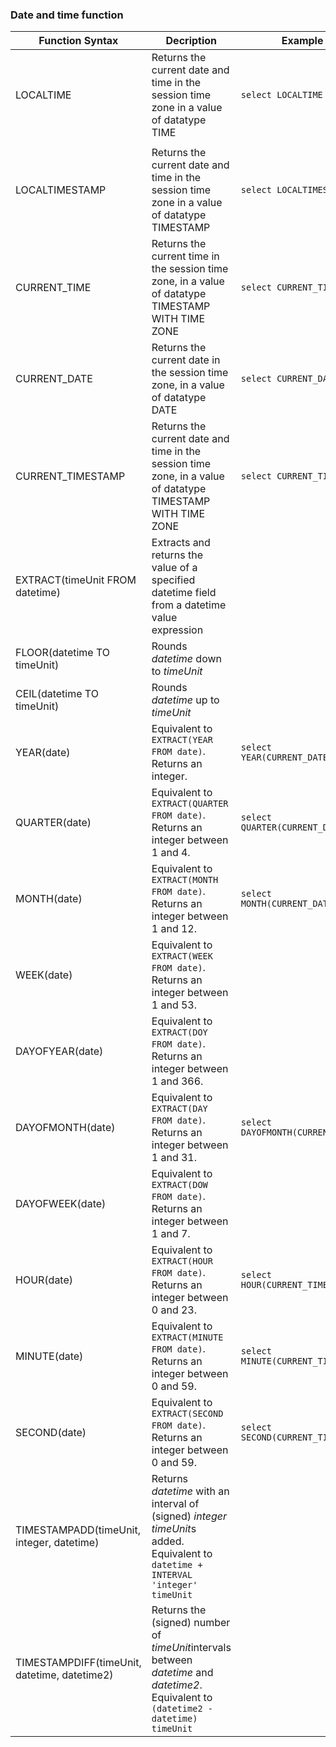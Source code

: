 ### Date and time function

| Function Syntax                          | Decription                               | Example                               | Result                     |
| ---------------------------------------- | ---------------------------------------- | ------------------------------------- | -------------------------- |
| LOCALTIME                                | Returns the current date and time in the session time zone in a value of datatype TIME | ```select LOCALTIME```                | ```21:34:30``              |
|                                          |                                          |                                       |                            |
| LOCALTIMESTAMP                           | Returns the current date and time in the session time zone in a value of datatype TIMESTAMP | ```select LOCALTIMESTAMP```           | ```2017-08-10 21:36:12```  |
| CURRENT_TIME                             | Returns the current time in the session time zone, in a value of datatype TIMESTAMP WITH TIME ZONE | ```select CURRENT_TIME```             | ```21:36:54```             |
| CURRENT_DATE                             | Returns the current date in the session time zone, in a value of datatype DATE | ```select CURRENT_DATE```             | ```2017-08-10```           |
| CURRENT_TIMESTAMP                        | Returns the current date and time in the session time zone, in a value of datatype TIMESTAMP WITH TIME ZONE | ```select CURRENT_TIMESTAMP```        | ``` 2017-08-10 21:37:44``` |
| EXTRACT(timeUnit FROM datetime)          | Extracts and returns the value of a specified datetime field from a datetime value expression |                                       |                            |
| FLOOR(datetime TO timeUnit)              | Rounds *datetime* down to *timeUnit*     |                                       |                            |
| CEIL(datetime TO timeUnit)               | Rounds *datetime* up to *timeUnit*       |                                       |                            |
| YEAR(date)                               | Equivalent to `EXTRACT(YEAR FROM date)`. Returns an integer. | ```select YEAR(CURRENT_DATE)```       | ```2017```                 |
| QUARTER(date)                            | Equivalent to `EXTRACT(QUARTER FROM date)`. Returns an integer between 1 and 4. | ```select QUARTER(CURRENT_DATE)```    | ```3```                    |
| MONTH(date)                              | Equivalent to `EXTRACT(MONTH FROM date)`. Returns an integer between 1 and 12. | ```select MONTH(CURRENT_DATE)```      | ```8```                    |
| WEEK(date)                               | Equivalent to `EXTRACT(WEEK FROM date)`. Returns an integer between 1 and 53. |                                       |                            |
| DAYOFYEAR(date)                          | Equivalent to `EXTRACT(DOY FROM date)`. Returns an integer between 1 and 366. |                                       |                            |
| DAYOFMONTH(date)                         | Equivalent to `EXTRACT(DAY FROM date)`. Returns an integer between 1 and 31. | ```select DAYOFMONTH(CURRENT_DATE)``` | ```10```                   |
| DAYOFWEEK(date)                          | Equivalent to `EXTRACT(DOW FROM date)`. Returns an integer between 1 and 7. |                                       |                            |
| HOUR(date)                               | Equivalent to `EXTRACT(HOUR FROM date)`. Returns an integer between 0 and 23. | ```select HOUR(CURRENT_TIME)```       | ```21```                   |
| MINUTE(date)                             | Equivalent to `EXTRACT(MINUTE FROM date)`. Returns an integer between 0 and 59. | ```select MINUTE(CURRENT_TIME)```     | ```46```                   |
| SECOND(date)                             | Equivalent to `EXTRACT(SECOND FROM date)`. Returns an integer between 0 and 59. | ```select SECOND(CURRENT_TIME)```     | ```40```                   |
| TIMESTAMPADD(timeUnit, integer, datetime) | Returns *datetime* with an interval of (signed) *integer* *timeUnit*s added. Equivalent to `datetime + INTERVAL 'integer' timeUnit` |                                       |                            |
| TIMESTAMPDIFF(timeUnit, datetime, datetime2) | Returns the (signed) number of *timeUnit*intervals between *datetime* and *datetime2*. Equivalent to `(datetime2 - datetime) timeUnit` |                                       |                            |

### 